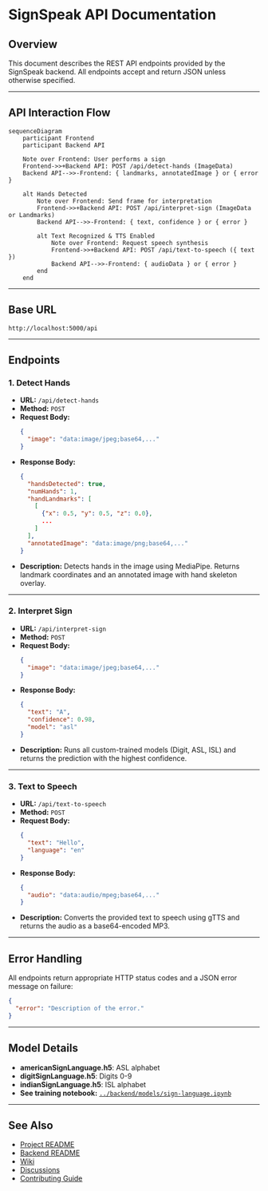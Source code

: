 # SignSpeak API Documentation

## Overview

This document describes the REST API endpoints provided by the SignSpeak backend. All endpoints accept and return JSON unless otherwise specified.

---

## API Interaction Flow

```mermaid
sequenceDiagram
    participant Frontend
    participant Backend API

    Note over Frontend: User performs a sign
    Frontend->>+Backend API: POST /api/detect-hands (ImageData)
    Backend API-->>-Frontend: { landmarks, annotatedImage } or { error }

    alt Hands Detected
        Note over Frontend: Send frame for interpretation
        Frontend->>+Backend API: POST /api/interpret-sign (ImageData or Landmarks)
        Backend API-->>-Frontend: { text, confidence } or { error }

        alt Text Recognized & TTS Enabled
            Note over Frontend: Request speech synthesis
            Frontend->>+Backend API: POST /api/text-to-speech ({ text })
            Backend API-->>-Frontend: { audioData } or { error }
        end
    end
```

---

## Base URL

```
http://localhost:5000/api
```

---

## Endpoints

### 1. Detect Hands

- **URL:** `/api/detect-hands`
- **Method:** `POST`
- **Request Body:**
  ```json
  {
    "image": "data:image/jpeg;base64,..."
  }
  ```
- **Response Body:**
  ```json
  {
    "handsDetected": true,
    "numHands": 1,
    "handLandmarks": [
      [
        {"x": 0.5, "y": 0.5, "z": 0.0},
        ...
      ]
    ],
    "annotatedImage": "data:image/png;base64,..."
  }
  ```
- **Description:**
  Detects hands in the image using MediaPipe. Returns landmark coordinates and an annotated image with hand skeleton overlay.

---

### 2. Interpret Sign

- **URL:** `/api/interpret-sign`
- **Method:** `POST`
- **Request Body:**
  ```json
  {
    "image": "data:image/jpeg;base64,..."
  }
  ```
- **Response Body:**
  ```json
  {
    "text": "A",
    "confidence": 0.98,
    "model": "asl"
  }
  ```
- **Description:**
  Runs all custom-trained models (Digit, ASL, ISL) and returns the prediction with the highest confidence.

---

### 3. Text to Speech

- **URL:** `/api/text-to-speech`
- **Method:** `POST`
- **Request Body:**
  ```json
  {
    "text": "Hello",
    "language": "en"
  }
  ```
- **Response Body:**
  ```json
  {
    "audio": "data:audio/mpeg;base64,..."
  }
  ```
- **Description:**
  Converts the provided text to speech using gTTS and returns the audio as a base64-encoded MP3.

---

## Error Handling

All endpoints return appropriate HTTP status codes and a JSON error message on failure:
```json
{
  "error": "Description of the error."
}
```

---

## Model Details

- **americanSignLanguage.h5**: ASL alphabet
- **digitSignLanguage.h5**: Digits 0-9
- **indianSignLanguage.h5**: ISL alphabet
- **See training notebook:** [`../backend/models/sign-language.ipynb`](../backend/models/sign-language.ipynb)

---

## See Also

- [Project README](../README.md)
- [Backend README](../backend/README.md)
- [Wiki](https://github.com/yourusername/signspeak/wiki)
- [Discussions](https://github.com/yourusername/signspeak/discussions)
- [Contributing Guide](../CONTRIBUTING.md)